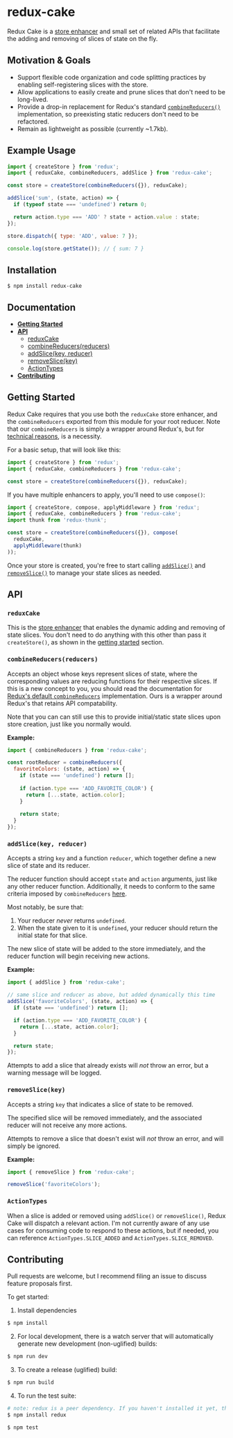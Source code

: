 # redux-cake

Redux Cake is a [store enhancer](https://github.com/reactjs/redux/blob/master/docs/Glossary.md#store-enhancer) and small set of related APIs that facilitate the adding and removing of slices of state on the fly.

## Motivation & Goals

* Support flexible code organization and code splitting practices by enabling self-registering slices with the store.
* Allow applications to easily create and prune slices that don't need to be long-lived.
* Provide a drop-in replacement for Redux's standard [`combineReducers()`](http://redux.js.org/docs/api/combineReducers.html) implementation, so preexisting static reducers don't need to be refactored.
* Remain as lightweight as possible (currently ~1.7kb).

## Example Usage

```javascript
import { createStore } from 'redux';
import { reduxCake, combineReducers, addSlice } from 'redux-cake';

const store = createStore(combineReducers({}), reduxCake);

addSlice('sum', (state, action) => {
  if (typeof state === 'undefined') return 0;

  return action.type === 'ADD' ? state + action.value : state;
});

store.dispatch({ type: 'ADD', value: 7 });

console.log(store.getState()); // { sum: 7 }
```

## Installation

```
$ npm install redux-cake
```

## Documentation

* **[Getting Started](#getting-started)**
* **[API](#api)**
    * [reduxCake](#reduxcake)
    * [combineReducers(reducers)](#combinereducersreducers)
    * [addSlice(key, reducer)](#addslicekey-reducer)
    * [removeSlice(key)](#removeslicekey)
    * [ActionTypes](#actiontypes)
* **[Contributing](#contributing)**

## Getting Started

Redux Cake requires that you use both the `reduxCake` store enhancer, and the `combineReducers` exported from this module for your root reducer. Note that our `combineReducers` is simply a wrapper around Redux's, but for [technical reasons](https://github.com/reactjs/redux/issues/2613), is a necessity.

For a basic setup, that will look like this:

```javascript
import { createStore } from 'redux';
import { reduxCake, combineReducers } from 'redux-cake';

const store = createStore(combineReducers({}), reduxCake);
```

If you have multiple enhancers to apply, you'll need to use `compose()`:

```javascript
import { createStore, compose, applyMiddleware } from 'redux';
import { reduxCake, combineReducers } from 'redux-cake';
import thunk from 'redux-thunk';

const store = createStore(combineReducers({}), compose(
  reduxCake,
  applyMiddleware(thunk)
));
```

Once your store is created, you're free to start calling [`addSlice()`](#addslicekey-reducer) and [`removeSlice()`](#removeslicekey) to manage your state slices as needed.


## API

### `reduxCake`

This is the [store enhancer](https://github.com/reactjs/redux/blob/master/docs/Glossary.md#store-enhancer) that enables the dynamic adding and removing of state slices. You don't need to do anything with this other than pass it `createStore()`, as shown in the [getting started](#getting-started) section.

### `combineReducers(reducers)`

Accepts an object whose keys represent slices of state, where the corresponding values are reducing functions for their respective slices. If this is a new concept to you, you should read the documentation for [Redux's default `combineReducers`](http://redux.js.org/docs/api/combineReducers.html) implementation. Ours is a wrapper around Redux's that retains API compatability.

Note that you can can still use this to provide initial/static state slices upon store creation, just like you normally would.

**Example:**

```javascript
import { combineReducers } from 'redux-cake';

const rootReducer = combineReducers({
  favoriteColors: (state, action) => {
    if (state === 'undefined') return [];
    
    if (action.type === 'ADD_FAVORITE_COLOR') {
      return [...state, action.color];
    }
    
    return state;
  }
});
```

### `addSlice(key, reducer)`

Accepts a string `key` and a function `reducer`, which together define a new slice of state and its reducer.

The reducer function should accept `state` and `action` arguments, just like any other reducer function. Additionally, it needs to conform to the same criteria imposed by `combineReducers` [here](http://redux.js.org/docs/api/combineReducers.html#notes).

Most notably, be sure that:

1. Your reducer _never_ returns `undefined`.
2. When the state given to it is `undefined`, your reducer should return the initial state for that slice.

The new slice of state will be added to the store immediately, and the reducer function will begin receiving new actions.


**Example:**

```javascript
import { addSlice } from 'redux-cake';

// same slice and reducer as above, but added dynamically this time
addSlice('favoriteColors', (state, action) => {
  if (state === 'undefined') return [];

  if (action.type === 'ADD_FAVORITE_COLOR') {
    return [...state, action.color];
  }

  return state;
});
```

Attempts to add a slice that already exists will _not_ throw an error, but a warning message will be logged.

### `removeSlice(key)`

Accepts a string `key` that indicates a slice of state to be removed.

The specified slice will be removed immediately, and the associated reducer will not receive any more actions.

Attempts to remove a slice that doesn't exist will _not_ throw an error, and will simply be ignored.

**Example:**

```javascript
import { removeSlice } from 'redux-cake';

removeSlice('favoriteColors');
```

### `ActionTypes`

When a slice is added or removed using `addSlice()` or `removeSlice()`, Redux Cake will dispatch a relevant action. I'm not currently aware of any use cases for consuming code to respond to these actions, but if needed, you can reference `ActionTypes.SLICE_ADDED` and `ActionTypes.SLICE_REMOVED`.

## Contributing

Pull requests are welcome, but I recommend filing an issue to discuss feature proposals first.

To get started:

1. Install dependencies
```sh
$ npm install
```

2. For local development, there is a watch server that will automatically generate new development (non-uglified) builds:
```sh
$ npm run dev
```

3. To create a release (uglified) build:
```sh
$ npm run build
```

4. To run the test suite:
```sh
# note: redux is a peer dependency. If you haven't installed it yet, then do that now:
$ npm install redux

$ npm test
```
